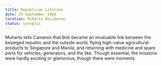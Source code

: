 ```yaml
---
title: Republican Lifeline
date: 25 September 1988
location: Muharto Residence
status: synopsis
---
```


Muharto tells Cameron that Bob became an invaluable link between the besieged republic and the outside world, flying high-value agricultural products to Singapore and Manila, and returning with medicine and spare parts for vehicles, generators, and the like. Though essential, the missions were hardly exciting or glamorous, though there were moments. 
